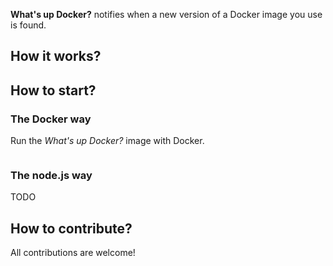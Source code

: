 **What's up Docker?** notifies when a new version of a Docker image you use is found.

## How it works?

## How to start?
### The Docker way
Run the _What's up Docker?_ image with Docker.
```shell script

```

### The node.js way
TODO

## How to contribute?
All contributions are welcome!
